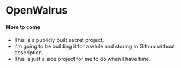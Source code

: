 OpenWalrus
==========

#### More to come
* This is a publicly built secret project.
* I'm going to be building it for a while and storing in Github without description.
* This is just a side project for me to do when I have time.
